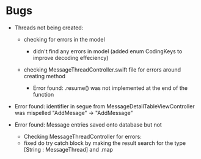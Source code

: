 #  Bugs

- Threads not being created:
    - checking for errors in the model
        - didn't find any errors in model (added enum CodingKeys to improve decoding effeciency)
        
    - checking MessageThreadController.swift file for errors around creating method
        - Error found: .resume() was not implemented at the end of the function 

- Error found: identifier in segue from MessageDetailTableViewController was mispelled "AddMesage" -> "AddMessage"

- Error found: Message entries saved onto database but not 
    - Checking MessageThreadController for errors:
    - fixed do try catch block by making the result search for the type [String : MessageThread] and .map
